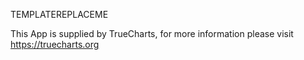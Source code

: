 TEMPLATEREPLACEME

This App is supplied by TrueCharts, for more information please visit https://truecharts.org
